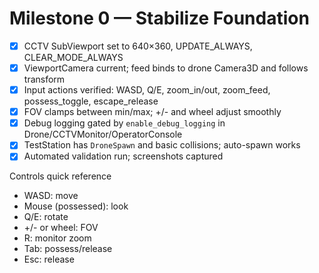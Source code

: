 # Milestone 0 — Stabilize Foundation

- [x] CCTV SubViewport set to 640×360, UPDATE_ALWAYS, CLEAR_MODE_ALWAYS
- [x] ViewportCamera current; feed binds to drone Camera3D and follows transform
- [x] Input actions verified: WASD, Q/E, zoom_in/out, zoom_feed, possess_toggle, escape_release
- [x] FOV clamps between min/max; +/- and wheel adjust smoothly
- [x] Debug logging gated by `enable_debug_logging` in Drone/CCTVMonitor/OperatorConsole
- [x] TestStation has `DroneSpawn` and basic collisions; auto-spawn works
- [x] Automated validation run; screenshots captured

Controls quick reference
- WASD: move
- Mouse (possessed): look
- Q/E: rotate
- +/- or wheel: FOV
- R: monitor zoom
- Tab: possess/release
- Esc: release
